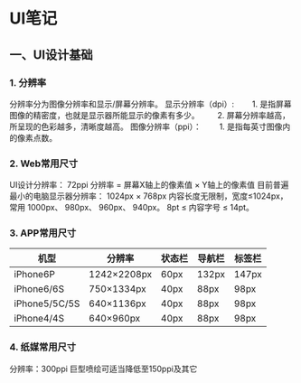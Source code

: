 # UI笔记

## 一、UI设计基础

### 1. 分辨率
分辨率分为图像分辨率和显示/屏幕分辨率。
显示分辨率（dpi）:
&emsp;&emsp;1. 是指屏幕图像的精密度，也就是显示器所能显示的像素有多少。
&emsp;&emsp;2. 屏幕分辨率越高，所呈现的色彩越多，清晰度越高。
图像分辨率（ppi）：
&emsp;&emsp;1. 是指每英寸图像内的像素点数。

### 2. Web常用尺寸
UI设计分辨率： 72ppi
分辨率 = 屏幕X轴上的像素值 × Y轴上的像素值
目前普遍最小的电脑显示器分辨率： 1024px × 768px
内容长度无限制，宽度≤1024px，常用 1000px、 980px、 960px、 940px。
8pt ≤ 内容字号 ≤ 14pt。

### 3. APP常用尺寸
|机型|分辨率|状态栏|导航栏|标签栏|
|----|----|----|----|----|
|iPhone6P|1242×2208px|60px|132px|147px|
|iPhone6/6S|750×1334px|40px|88px|98px|
|iPhone5/5C/5S|640×1136px|40px|88px|98px|
|iPhone4/4S|640×960px|40px|88px|98px|

### 4. 纸媒常用尺寸
分辨率：300ppi
巨型喷绘可适当降低至150ppi及其它